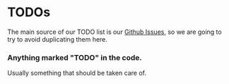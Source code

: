 # TODOs

The main source of our TODO list is our [Github Issues](https://github.com/codelingo/cayley/issues),
so we are going to try to avoid duplicating them here. 

### Anything marked "TODO" in the code.
Usually something that should be taken care of.
